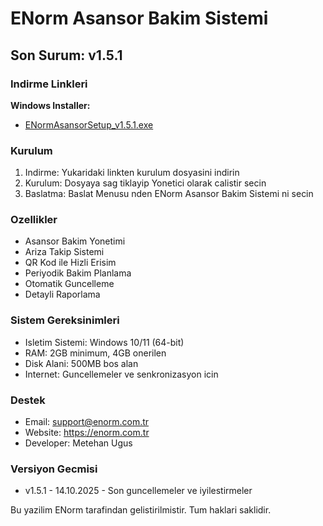 ﻿# ENorm Asansor Bakim Sistemi

## Son Surum: v1.5.1

### Indirme Linkleri

**Windows Installer:**
- [ENormAsansorSetup_v1.5.1.exe](https://github.com/metehan-ugus/ENorm-Release/releases/latest/download/ENormAsansorSetup_v1.5.1.exe)

### Kurulum

1. Indirme: Yukaridaki linkten kurulum dosyasini indirin
2. Kurulum: Dosyaya sag tiklayip Yonetici olarak calistir secin
3. Baslatma: Baslat Menusu nden ENorm Asansor Bakim Sistemi ni secin

### Ozellikler

- Asansor Bakim Yonetimi
- Ariza Takip Sistemi
- QR Kod ile Hizli Erisim
- Periyodik Bakim Planlama
- Otomatik Guncelleme
- Detayli Raporlama

### Sistem Gereksinimleri

- Isletim Sistemi: Windows 10/11 (64-bit)
- RAM: 2GB minimum, 4GB onerilen
- Disk Alani: 500MB bos alan
- Internet: Guncellemeler ve senkronizasyon icin

### Destek

- Email: support@enorm.com.tr
- Website: https://enorm.com.tr
- Developer: Metehan Ugus

### Versiyon Gecmisi

- v1.5.1 - 14.10.2025 - Son guncellemeler ve iyilestirmeler

Bu yazilim ENorm tarafindan gelistirilmistir. Tum haklari saklidir.

